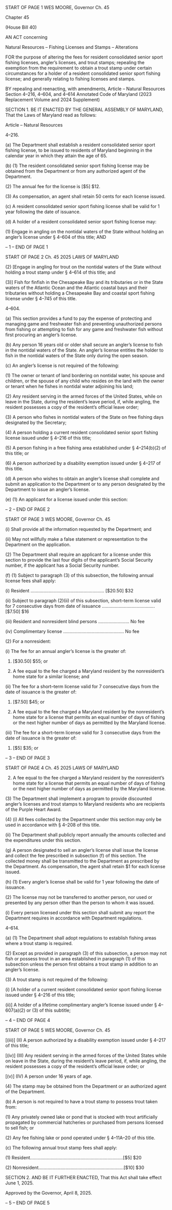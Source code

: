 START OF PAGE 1
WES MOORE, Governor Ch. 45

Chapter 45

(House Bill 40)

AN ACT concerning

Natural Resources – Fishing Licenses and Stamps – Alterations

FOR the purpose of altering the fees for resident consolidated senior sport fishing licenses,
angler’s licenses, and trout stamps; repealing the exemption from the requirement
to obtain a trout stamp under certain circumstances for a holder of a resident
consolidated senior sport fishing license; and generally relating to fishing licenses
and stamps.

BY repealing and reenacting, with amendments,
Article – Natural Resources
Section 4–216, 4–604, and 4–614
Annotated Code of Maryland
(2023 Replacement Volume and 2024 Supplement)

SECTION 1. BE IT ENACTED BY THE GENERAL ASSEMBLY OF MARYLAND,
That the Laws of Maryland read as follows:

Article – Natural Resources

4–216.

(a) The Department shall establish a resident consolidated senior sport fishing
license, to be issued to residents of Maryland beginning in the calendar year in which they
attain the age of 65.

(b) (1) The resident consolidated senior sport fishing license may be obtained
from the Department or from any authorized agent of the Department.

(2) The annual fee for the license is [$5] $12.

(3) As compensation, an agent shall retain 50 cents for each license issued.

(c) A resident consolidated senior sport fishing license shall be valid for 1 year
following the date of issuance.

(d) A holder of a resident consolidated senior sport fishing license may:

(1) Engage in angling on the nontidal waters of the State without holding
an angler’s license under § 4–604 of this title; AND

– 1 –
END OF PAGE 1

START OF PAGE 2
Ch. 45 2025 LAWS OF MARYLAND

(2) [Engage in angling for trout on the nontidal waters of the State without
holding a trout stamp under § 4–614 of this title; and

(3)] Fish for finfish in the Chesapeake Bay and its tributaries or in the State
waters of the Atlantic Ocean and the Atlantic coastal bays and their tributaries without
holding a Chesapeake Bay and coastal sport fishing license under § 4–745 of this title.

4–604.

(a) This section provides a fund to pay the expense of protecting and managing
game and freshwater fish and preventing unauthorized persons from fishing or attempting
to fish for any game and freshwater fish without first procuring an angler’s license.

(b) Any person 16 years old or older shall secure an angler’s license to fish in the
nontidal waters of the State. An angler’s license entitles the holder to fish in the nontidal
waters of the State only during the open season.

(c) An angler’s license is not required of the following:

(1) The owner or tenant of land bordering on nontidal water, his spouse
and children, or the spouse of any child who resides on the land with the owner or tenant
when he fishes in nontidal water adjoining his land;

(2) Any resident serving in the armed forces of the United States, while on
leave in the State, during the resident’s leave period, if, while angling, the resident
possesses a copy of the resident’s official leave order;

(3) A person who fishes in nontidal waters of the State on free fishing days
designated by the Secretary;

(4) A person holding a current resident consolidated senior sport fishing
license issued under § 4–216 of this title;

(5) A person fishing in a free fishing area established under § 4–214(b)(2)
of this title; or

(6) A person authorized by a disability exemption issued under § 4–217 of
this title.

(d) A person who wishes to obtain an angler’s license shall complete and submit
an application to the Department or to any person designated by the Department to issue
an angler’s license.

(e) (1) An applicant for a license issued under this section:

– 2 –
END OF PAGE 2

START OF PAGE 3
WES MOORE, Governor Ch. 45

(i) Shall provide all the information requested by the Department;
and

(ii) May not willfully make a false statement or representation to the
Department on the application.

(2) The Department shall require an applicant for a license under this
section to provide the last four digits of the applicant’s Social Security number, if the
applicant has a Social Security number.

(f) (1) Subject to paragraph (3) of this subsection, the following annual license
fees shall apply:

(i) Resident ………………………………………………… [$20.50] $32

(ii) Subject to paragraph (2)(ii) of this subsection, short–term license
valid for 7 consecutive days from date of issuance ………………………………….. [$7.50] $16

(iii) Resident and nonresident blind persons …………………… No fee

(iv) Complimentary license ……………………………………….. No fee

(2) For a nonresident:

(i) The fee for an annual angler’s license is the greater of:

1. [$30.50] $55; or

2. A fee equal to the fee charged a Maryland resident by the
nonresident’s home state for a similar license; and

(ii) The fee for a short–term license valid for 7 consecutive days from
the date of issuance is the greater of:

1. [$7.50] $45; or

2. A fee equal to the fee charged a Maryland resident by the
nonresident’s home state for a license that permits an equal number of days of fishing or
the next higher number of days as permitted by the Maryland license.

(iii) The fee for a short–term license valid for 3 consecutive days from
the date of issuance is the greater of:

1. [$5] $35; or

– 3 –
END OF PAGE 3

START OF PAGE 4
Ch. 45 2025 LAWS OF MARYLAND

2. A fee equal to the fee charged a Maryland resident by the
nonresident’s home state for a license that permits an equal number of days of fishing or
the next higher number of days as permitted by the Maryland license.

(3) The Department shall implement a program to provide discounted
angler’s licenses and trout stamps to Maryland residents who are recipients of the Purple
Heart Award.

(4) (i) All fees collected by the Department under this section may only
be used in accordance with § 4–208 of this title.

(ii) The Department shall publicly report annually the amounts
collected and the expenditures under this section.

(g) A person designated to sell an angler’s license shall issue the license and
collect the fee prescribed in subsection (f) of this section. The collected money shall be
transmitted to the Department as prescribed by the Department. As compensation, the
agent shall retain $1 for each license issued.

(h) (1) Every angler’s license shall be valid for 1 year following the date of
issuance.

(2) The license may not be transferred to another person, nor used or
presented by any person other than the person to whom it was issued.

(i) Every person licensed under this section shall submit any report the
Department requires in accordance with Department regulations.

4–614.

(a) (1) The Department shall adopt regulations to establish fishing areas
where a trout stamp is required.

(2) Except as provided in paragraph (3) of this subsection, a person may
not fish or possess trout in an area established in paragraph (1) of this subsection unless
the person first obtains a trout stamp in addition to an angler’s license.

(3) A trout stamp is not required of the following:

(i) [A holder of a current resident consolidated senior sport fishing
license issued under § 4–216 of this title;

(ii)] A holder of a lifetime complimentary angler’s license issued
under § 4–607(a)(2) or (3) of this subtitle;

– 4 –
END OF PAGE 4

START OF PAGE 5
WES MOORE, Governor Ch. 45

[(iii)] (II) A person authorized by a disability exemption issued
under § 4–217 of this title;

[(iv)] (III) Any resident serving in the armed forces of the United
States while on leave in the State, during the resident’s leave period, if, while angling, the
resident possesses a copy of the resident’s official leave order; or

[(v)] (IV) A person under 16 years of age.

(4) The stamp may be obtained from the Department or an authorized
agent of the Department.

(b) A person is not required to have a trout stamp to possess trout taken from:

(1) Any privately owned lake or pond that is stocked with trout artificially
propagated by commercial hatcheries or purchased from persons licensed to sell fish; or

(2) Any fee fishing lake or pond operated under § 4–11A–20 of this title.

(c) The following annual trout stamp fees shall apply:

(1) Resident………………………………………………………………[$5] $20

(2) Nonresident……………………………………………………..….[$10] $30

SECTION 2. AND BE IT FURTHER ENACTED, That this Act shall take effect June
1, 2025.

Approved by the Governor, April 8, 2025.

– 5 –
END OF PAGE 5
